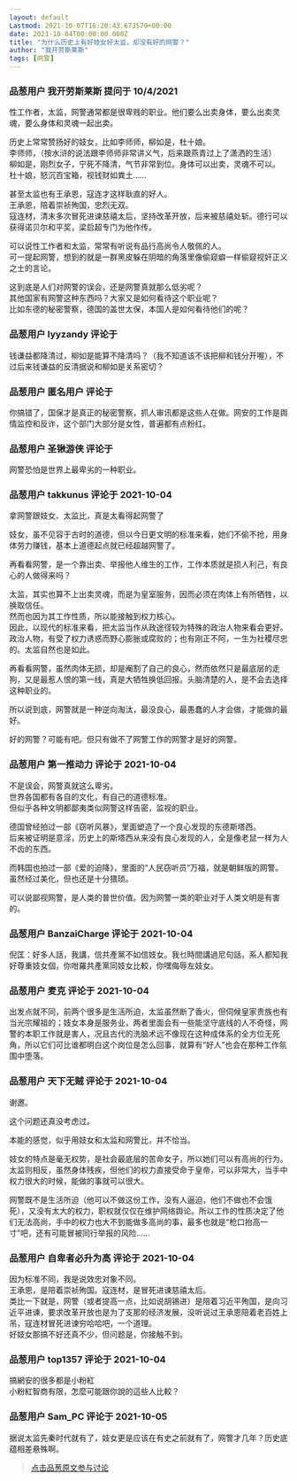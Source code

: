 ```yaml
---
layout: default
Lastmod: 2021-10-07T16:20:43.673579+00:00
date: 2021-10-04T00:00:00.000Z
title: "为什么历史上有好妓女好太监，却没有好的网警？"
author: "我开劳斯莱斯"
tags: [网警]
---
```



### 品葱用户 **我开劳斯莱斯** 提问于 10/4/2021
    
性工作者，太监，网警通常都是很卑贱的职业。他们要么出卖身体，要么出卖灵魂，要么身体和灵魂一起出卖。  
  
历史上常常赞扬好的妓女，比如李师师，柳如是，杜十娘。  
李师师，（按水浒的说法跟李师师非常讲义气，后来跟燕青过上了潇洒的生活）  
柳如是，刚烈女子，宁死不降清，气节非常到位。身体可以出卖，灵魂不可以。  
杜十娘，怒沉百宝箱，视钱财如粪土……  
  
甚至太监也有王承恩，寇连才这样耿直的好人。  
王承恩，陪着崇祯殉国，忠烈无双。  
寇连材，清末多次冒死进谏慈禧太后，坚持改革开放，后来被慈禧处斩。德行可以获得诺贝尔和平奖，梁启超专门为他作传。  
  
可以说性工作者和太监，常常有听说有品行高尚令人敬佩的人。  
可一提起网警，想到的就是一群黑皮躲在阴暗的角落里像偷窥癖一样偷窥视奸正义之士的言论。  
  
这到底是人们对网警的误会，还是网警真就那么低劣呢？  
其他国家有网警这种东西吗？大家又是如何看待这个职业呢？  
比如东德的秘密警察，德国的盖世太保，本国人是如何看待他们的呢？
    
                

### 品葱用户 **lyyzandy** 评论于 
        
钱谦益都降清过，柳如是能算不降清吗？（我不知道该不该把柳和钱分开喔），不过后来钱谦益的反清据说和柳如是关系密切？
        
                

### 品葱用户 **匿名用户** 评论于 
        
你搞错了，国保才是真正的秘密警察，抓人审讯都是这些人在做。网安的工作是舆情监控和反诈，这个部门大部分是女性，普遍都有点粉红。
        
                

### 品葱用户 **圣锹游侠** 评论于 
        
网警恐怕是世界上最卑劣的一种职业。
        
                

### 品葱用户 **takkunus** 评论于 2021-10-04
        
拿网警跟妓女、太监比，真是太看得起网警了  
  
妓女，虽不见容于古时的道德，但以今日更文明的标准来看，她们不偷不抢，用身体劳力赚钱，基本上道德起点就已经超越网警了。  
  
再看看网警，是一个靠出卖、举报他人维生的工作，工作本质就是损人利己，有良心的人做得来吗？  
  
太监，其实也算不上出卖灵魂，而是为皇室服务，因而必须在肉体上有所牺牲，以换取信任。  
然而也因为其工作性质，所以能接触到权力核心。  
因此，以现代的标准来看，把太监当作从政途径较为特殊的政治人物来看会更好。  
政治人物，有受了权力诱惑而野心膨胀或腐败的；也有刚正不阿，一生为社稷尽忠的。太监自然也是如此。  
  
再看看网警，虽然肉体无损，却是阉割了自己的良心，然而依然只是最底层的走狗，又是最惹人恨的第一线，真是大牺牲换低回报。头脑清楚的人，是不会去选择这种职业的。  
  
所以说到底，网警就是一种逆向淘汰，最没良心，最愚蠢的人才会做，才能做的最好。  
  
好的网警？可能有吧。但只有做不了网警工作的网警才是好的网警。
        
                

### 品葱用户 **第一推动力** 评论于 2021-10-04
        
不是误会，网警真就这么卑劣。  
世界各国都有各自的文化，有自己的道德标准。  
但似乎各种文明都鄙夷类似网警这样告密，监视的职业。  
  
德国曾经拍过一部《窃听风暴》，里面塑造了一个良心发现的东德斯塔西。  
后来被证明是意淫，历史上的斯塔西从来没有良心发现的人，全是像老鼠一样为人不齿的东西。  
  
而韩国也拍过一部《爱的迫降》，里面的“人民窃听员“万福，就是朝鲜版的网警。  
虽然经过美化，但也还是十分猥琐。  
  
可以说鄙视网警，是人类的普世价值。因为网警一类的职业对于人类文明是有害的。
        
                

### 品葱用户 **BanzaiCharge** 评论于 2021-10-04
        
倪匡：好多人話，我講，信共產黨不如信妓女。我乜時間講過尼句話，系人都知我好尊重妓女個，你咁羅共產黨同妓女比較，你嘿侮辱左妓女。
        
                

### 品葱用户 **麦克** 评论于 2021-10-04
        
出发点就不同，前两个很多是生活所迫，太监虽然断了香火，但伺候皇家贵族也有当光宗耀祖的；妓女本身是服务业，两者里面会有一些能坚守底线的人不奇怪，网警的本职工作就是害人，况且古代的洗脑术远不像现在这种成体系的全方位无死角，所以它们可比谁都明白这个岗位是怎么回事，就算有“好人”也会在那种工作氛围中堕落。
        
                

### 品葱用户 **天下无贼** 评论于 2021-10-04
        
谢邀。  
  
这个问题还真没考虑过。  
  
本能的感觉，似乎用妓女和太监和网警比，并不恰当。  
  
妓女的特点是毫无权势，是社会最底层的苦命女子，所以她们可以有高尚的行为。  
太监则相反，虽然身体残疾，但他们的权力直接受命于皇帝，可以非常大，当手中权力很大的时候，能做的事就可以很大。  
  
网警既不是生活所迫（他可以不做这份工作，没有人逼迫，他们不做也不会饿死），又没有太大的权力，职权就仅仅在维护网络舆论。所以工作的性质决定了他们无法高尚，手中的权力也大不到能做多高尚的事，最多也就是“枪口抬高一寸”吧，还有可能冒被同行举报的风险……
        
                

### 品葱用户 **自卑者必升为高** 评论于 2021-10-04
        
因为标准不同，我是说效忠对象不同。  
王承恩，是陪着崇祯殉国。寇连材，是冒死进谏慈禧太后。  
类比一下就是，网警（或者提高一点，比如说胡锡进）是陪着习近平殉国，是向习近平进谏，要求改革开放也是为了支那的经济发展，没听说过王承恩陪着老百姓上吊，寇连材冒死进谏穷哈哈吧，一个道理。  
好妓女那搞不好还真不少，但问题是，你接触不到。
        
                

### 品葱用户 **top1357** 评论于 2021-10-04
        
搞網安的很多都是小粉紅  
小粉紅智商有限，怎麼可能跟你說的這些人比較？
        
                

### 品葱用户 **Sam_PC** 评论于 2021-10-05
        
据说太监先秦时代就有了，妓女更是应该在有史之前就有了，网警才几年？历史底蕴相差悬殊啊。
        
                





> [点击品葱原文参与讨论](https://pincong.rocks/question/42249)

